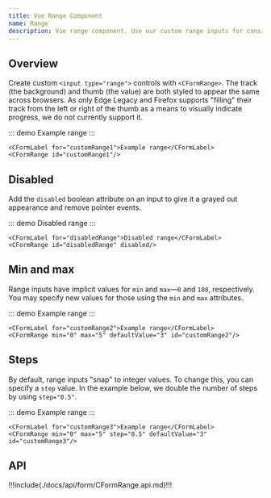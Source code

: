 ```yaml
---
title: Vue Range Component
name: Range
description: Vue range component. Use our custom range inputs for consistent cross-browser styling and built-in customization.
---
```


## Overview

Create custom `<input type="range">` controls with `<CFormRange>`. The track (the background) and thumb (the value) are both styled to appear the same across browsers. As only Edge Legacy and Firefox supports "filling" their track from the left or right of the thumb as a means to visually indicate progress, we do not currently support it.

::: demo
<CFormLabel for="customRange1">Example range</CFormLabel>
<CFormRange id="customRange1"/>
:::
```vue
<CFormLabel for="customRange1">Example range</CFormLabel>
<CFormRange id="customRange1"/>
```

## Disabled

Add the `disabled` boolean attribute on an input to give it a grayed out appearance and remove pointer events.

::: demo
<CFormLabel for="disabledRange">Disabled range</CFormLabel>
<CFormRange id="disabledRange" disabled/>
:::
```vue
<CFormLabel for="disabledRange">Disabled range</CFormLabel>
<CFormRange id="disabledRange" disabled/>
```

## Min and max

Range inputs have implicit values for `min` and `max`—`0` and `100`, respectively. You may specify new values for those using the `min` and `max` attributes.

::: demo
<CFormLabel for="customRange2">Example range</CFormLabel>
<CFormRange min="0" max="5" defaultValue="3" id="customRange2"/>
:::
```vue
<CFormLabel for="customRange2">Example range</CFormLabel>
<CFormRange min="0" max="5" defaultValue="3" id="customRange2"/> 
```

## Steps

By default, range inputs "snap" to integer values. To change this, you can specify a `step` value. In the example below, we double the number of steps by using `step="0.5"`.

::: demo
<CFormLabel for="customRange3">Example range</CFormLabel>
<CFormRange min="0" max="5" step="0.5" defaultValue="3" id="customRange3"/> 
:::
```vue
<CFormLabel for="customRange3">Example range</CFormLabel>
<CFormRange min="0" max="5" step="0.5" defaultValue="3" id="customRange3"/> 
```

## API

!!!include(./docs/api/form/CFormRange.api.md)!!!